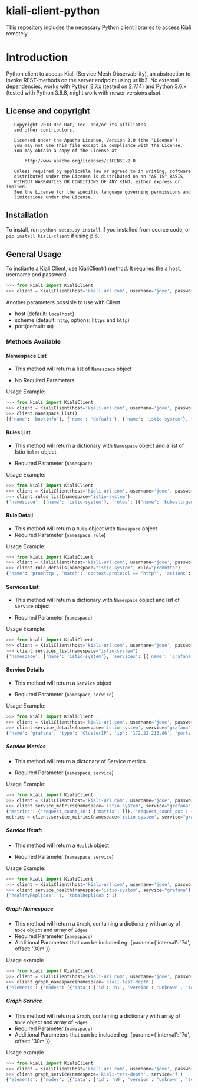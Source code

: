 kiali-client-python
=========================

This repository includes the necessary Python client libraries to access Kiali remotely

# Introduction

Python client to access Kiali (Service Mesh Observability), an abstraction to invoke REST-methods on the server endpoint using urllib2. No external dependencies, works with Python 2.7.x (tested on 2.7.14) and Python 3.6.x (tested with Python 3.6.8, might work with newer versions also).

## License and copyright

```
   Copyright 2018 Red Hat, Inc. and/or its affiliates
   and other contributors.

   Licensed under the Apache License, Version 2.0 (the "License");
   you may not use this file except in compliance with the License.
   You may obtain a copy of the License at

       http://www.apache.org/licenses/LICENSE-2.0

   Unless required by applicable law or agreed to in writing, software
   distributed under the License is distributed on an "AS IS" BASIS,
   WITHOUT WARRANTIES OR CONDITIONS OF ANY KIND, either express or implied.
   See the License for the specific language governing permissions and
   limitations under the License.
```

## Installation

To install, run ``python setup.py install`` if you installed from source code, or ``pip install kiali-client`` if using pip.


## General Usage
To instiante a Kiali Client, use KialiClient() method. It requires the a host, username and password

```python
>>> from kiali import KialiClient
>>> client = KialiClient(host='kiali-url.com', username='jdoe', password='password')
```

Another parameters possible to use with Client
* host (default: `localhost`)
* scheme (default: `http`, options: `https` and `http`)
* port(default: `80`)


### Methods Available

#### Namespace List
- This method will return a list of `Namespace` object

- No Required Parameters

Usage Example:
```python
>>> from kiali import KialiClient
>>> client = KialiClient(host='kiali-url.com', username='jdoe', password='password')
>>> client.namespace_list()
[{'name': 'bookinfo'}, {'name': 'default'}, {'name': 'istio-system'}, {'name': 'kiali-test-box'}, {'name': 'kiali-test-breadth-sink'}, {'name': 'kiali-test-breath'}, {'name': 'kiali-test-circle'}, {'name': 'kiali-test-circle-callback'}, {'name': 'kiali-test-depth'}, {'name': 'kiali-test-depth-sink'}, {'name': 'kiali-test-hourglass'}, {'name': 'kube-public'}, {'name': 'kube-system'}, {'name': 'logging'}, {'name': 'management-infra'}, {'name': 'openshift'}, {'name': 'openshift-infra'}, {'name': 'openshift-node'}, {'name': 'samples'}]
```



#### Rules List
- This method will return a dictionary with `Namespace` object and a list of Istio `Rules` object

- Required Parameter (`namespace`)

Usage Example:
```python
>>> from kiali import KialiClient
>>> client = KialiClient(host='kiali-url.com', username='jdoe', password='password')
>>> client.rules_list(namespace='istio-system')
{'namespace': {'name': 'istio-system'}, 'rules': [{'name': 'kubeattrgenrulerule', 'actions': [{'handler': 'handler.kubernetesenv', 'instances': ['attributes.kubernetes']}]}, {'name': 'promhttp', 'match': 'context.protocol == "http"', 'actions': [{'handler': 'handler.prometheus', 'instances': ['requestcount.metric', 'requestduration.metric', 'requestsize.metric', 'responsesize.metric']}]}, {'name': 'promtcp', 'match': 'context.protocol == "tcp"', 'actions': [{'handler': 'handler.prometheus', 'instances': ['tcpbytesent.metric', 'tcpbytereceived.metric']}]}, {'name': 'stdio', 'match': 'true', 'actions': [{'handler': 'handler.stdio', 'instances': ['accesslog.logentry']}]}, {'name': 'tcpkubeattrgenrulerule', 'match': 'context.protocol == "tcp"', 'actions': [{'handler': 'handler.kubernetesenv', 'instances': ['attributes.kubernetes']}]}]}
```



#### Rule Detail

- This method will return a `Rule` object with `Namespace` object
- Required Parameter (`namespace`, `rule`)

Usage Example:
```python
>>> from kiali import KialiClient
>>> client = KialiClient(host='kiali-url.com', username='jdoe', password='password')
>>> client.rule_details(namespace="istio-system", rule="promhttp")
{'name': 'promhttp', 'match': 'context.protocol == "http"', 'actions': [{'handler': {'name': 'handler', 'adapter': 'prometheus', 'spec': {'metrics': [{'instance_name': 'requestcount.metric.istio-system', 'kind': 'COUNTER', 'label_names': ['source_service', 'source_version', 'destination_service', 'destination_version', 'response_code', 'connection_mtls'], 'name': 'request_count'}, {'buckets': {'explicit_buckets': {'bounds': [0.005, 0.01, 0.025, 0.05, 0.1, 0.25, 0.5, 1, 2.5, 5, 10]}}, 'instance_name': 'requestduration.metric.istio-system', 'kind': 'DISTRIBUTION', 'label_names': ['source_service', 'source_version', 'destination_service', 'destination_version', 'response_code', 'connection_mtls'], 'name': 'request_duration'}, {'buckets': {'exponentialBuckets': {'growthFactor': 10, 'numFiniteBuckets': 8, 'scale': 1}}, 'instance_name': 'requestsize.metric.istio-system', 'kind': 'DISTRIBUTION', 'label_names': ['source_service', 'source_version', 'destination_service', 'destination_version', 'response_code', 'connection_mtls'], 'name': 'request_size'}, {'buckets': {'exponentialBuckets': {'growthFactor': 10, 'numFiniteBuckets': 8, 'scale': 1}}, 'instance_name': 'responsesize.metric.istio-system', 'kind': 'DISTRIBUTION', 'label_names': ['source_service', 'source_version', 'destination_service', 'destination_version', 'response_code', 'connection_mtls'], 'name': 'response_size'}, {'instance_name': 'tcpbytesent.metric.istio-system', 'kind': 'COUNTER', 'label_names': ['source_service', 'source_version', 'destination_service', 'destination_version', 'connection_mtls'], 'name': 'tcp_bytes_sent'}, {'instance_name': 'tcpbytereceived.metric.istio-system', 'kind': 'COUNTER', 'label_names': ['source_service', 'source_version', 'destination_service', 'destination_version', 'connection_mtls'], 'name': 'tcp_bytes_received'}]}}, 'instances': [{'name': 'responsesize', 'template': 'metric', 'spec': {'dimensions': {'connection_mtls': 'connection.mtls | false', 'destination_service': 'destination.service | "unknown"', 'destination_version': 'destination.labels["version"] | "unknown"', 'response_code': 'response.code | 200', 'source_service': 'source.service | "unknown"', 'source_version': 'source.labels["version"] | "unknown"'}, 'monitored_resource_type': '"UNSPECIFIED"', 'value': 'response.size | 0'}}, {'name': 'requestcount', 'template': 'metric', 'spec': {'dimensions': {'connection_mtls': 'connection.mtls | false', 'destination_service': 'destination.service | "unknown"', 'destination_version': 'destination.labels["version"] | "unknown"', 'response_code': 'response.code | 200', 'source_service': 'source.service | "unknown"', 'source_version': 'source.labels["version"] | "unknown"'}, 'monitored_resource_type': '"UNSPECIFIED"', 'value': '1'}}, {'name': 'requestduration', 'template': 'metric', 'spec': {'dimensions': {'connection_mtls': 'connection.mtls | false', 'destination_service': 'destination.service | "unknown"', 'destination_version': 'destination.labels["version"] | "unknown"', 'response_code': 'response.code | 200', 'source_service': 'source.service | "unknown"', 'source_version': 'source.labels["version"] | "unknown"'}, 'monitored_resource_type': '"UNSPECIFIED"', 'value': 'response.duration | "0ms"'}}, {'name': 'requestsize', 'template': 'metric', 'spec': {'dimensions': {'connection_mtls': 'connection.mtls | false', 'destination_service': 'destination.service | "unknown"', 'destination_version': 'destination.labels["version"] | "unknown"', 'response_code': 'response.code | 200', 'source_service': 'source.service | "unknown"', 'source_version': 'source.labels["version"] | "unknown"'}, 'monitored_resource_type': '"UNSPECIFIED"', 'value': 'request.size | 0'}}]}], 'namespace': {'name': 'istio-system'}}
```



#### Services List

- This method will return a dictionary with `Namespace` object and list of `Service` object

- Required Parameter (`namespace`)

Usage Example:
```python
>>> from kiali import KialiClient
>>> client = KialiClient(host='kiali-url.com', username='jdoe', password='password')
>>> client.services_list(namespace="istio-system")
{'namespace': {'name': 'istio-system'}, 'services': [{'name': 'grafana', 'replicas': 1, 'availableReplicas': 1, 'unavailableReplicas': 0, 'istioSidecar': False, 'requestCount': '0', 'requestErrorCount': '0', 'errorRate': '0'}, {'name': 'istio-ingress', 'replicas': 1, 'availableReplicas': 1, 'unavailableReplicas': 0, 'istioSidecar': False, 'requestCount': '0', 'requestErrorCount': '0', 'errorRate': '0'}, {'name': 'istio-mixer', 'replicas': 1, 'availableReplicas': 1, 'unavailableReplicas': 0, 'istioSidecar': False, 'requestCount': '0', 'requestErrorCount': '0', 'errorRate': '0'}, {'name': 'istio-pilot', 'replicas': 1, 'availableReplicas': 1, 'unavailableReplicas': 0, 'istioSidecar': False, 'requestCount': '0', 'requestErrorCount': '0', 'errorRate': '0'}, {'name': 'jaeger-agent', 'replicas': 0, 'availableReplicas': 0, 'unavailableReplicas': 0, 'istioSidecar': False, 'requestCount': '0', 'requestErrorCount': '0', 'errorRate': '0'}, {'name': 'jaeger-collector', 'replicas': 0, 'availableReplicas': 0, 'unavailableReplicas': 0, 'istioSidecar': False, 'requestCount': '0', 'requestErrorCount': '0', 'errorRate': '0'}, {'name': 'jaeger-query', 'replicas': 0, 'availableReplicas': 0, 'unavailableReplicas': 0, 'istioSidecar': False, 'requestCount': '0', 'requestErrorCount': '0', 'errorRate': '0'}, {'name': 'kiali', 'replicas': 1, 'availableReplicas': 1, 'unavailableReplicas': 0, 'istioSidecar': False, 'requestCount': '0', 'requestErrorCount': '0', 'errorRate': '0'}, {'name': 'prometheus', 'replicas': 1, 'availableReplicas': 1, 'unavailableReplicas': 0, 'istioSidecar': False, 'requestCount': '0', 'requestErrorCount': '0', 'errorRate': '0'}, {'name': 'zipkin', 'replicas': 0, 'availableReplicas': 0, 'unavailableReplicas': 0, 'istioSidecar': False, 'requestCount': '0', 'requestErrorCount': '0', 'errorRate': '0'}]}
```

#### Service Details


- This method will return a `Service` object

- Required Parameter (`namespace`, `service`)


Usage Example:
```python
>>> from kiali import KialiClient
>>> client = KialiClient(host='kiali-url.com', username='jdoe', password='password')
>>> client.service_details(namespace='istio-system', service="grafana")
{'name': 'grafana', 'type': 'ClusterIP', 'ip': '172.22.213.86', 'ports': [{'name': 'http', 'protocol': 'TCP', 'port': 3000}], 'endpoints': [{'addresses': [{'kind': 'Pod', 'name': 'grafana-274859801-q5ggz', 'ip': '172.20.12.5'}], 'ports': [{'name': 'http', 'protocol': 'TCP', 'port': 3000}]}], 'dependencies': {}, 'deployments': [{'name': 'grafana', 'template_annotations': {'sidecar.istio.io/inject': 'false'}, 'labels': {'app': 'grafana'}, 'created_at': '2018-04-10T12:16:35Z', 'replicas': 1, 'available_replicas': 1, 'unavailable_replicas': 0, 'autoscaler': {'name': '', 'labels': None, 'created_at': '', 'min_replicas': 0, 'max_replicas': 0, 'target_cpu_utilization_percentage': 0, 'current_replicas': 0, 'desired_replicas': 0}}]}
```


##### Service Metrics
- This method will return a dictonary of Service metrics

- Required Parameter (`namespace`, `service`)


Usage Example:
```python
>>> from kiali import KialiClient
>>> client = KialiClient(host='kiali-url.com', username='jdoe', password='password')
>>> client.service_metrics(namespace='istio-system', service="grafana")
{'metrics': {'request_count_in': {'matrix': []}, 'request_count_out': {'matrix': []}, 'request_error_count_in': {'matrix': []}, 'request_error_count_out': {'matrix': []}}, 'histograms': {'request_duration_in': {'average': {'matrix': []}, 'median': {'matrix': []}, 'percentile95': {'matrix': []}, 'percentile99': {'matrix': []}}, 'request_duration_out': {'average': {'matrix': []}, 'median': {'matrix': []}, 'percentile95': {'matrix': []}, 'percentile99': {'matrix': []}}, 'request_size_in': {'average': {'matrix': []}, 'median': {'matrix': []}, 'percentile95': {'matrix': []}, 'percentile99': {'matrix': []}}, 'request_size_out': {'average': {'matrix': []}, 'median': {'matrix': []}, 'percentile95': {'matrix': []}, 'percentile99': {'matrix': []}}, 'response_size_in': {'average': {'matrix': []}, 'median': {'matrix': []}, 'percentile95': {'matrix': []}, 'percentile99': {'matrix': []}}, 'response_size_out': {'average': {'matrix': []}, 'median': {'matrix': []}, 'percentile95': {'matrix': []}, 'percentile99': {'matrix': []}}}}
metrics = client.service_metrics(namespace='istio-system', service="grafana")
```


##### Service Heath

- This method will return a `Health` object

- Required Parameter (`namespace`, `service`)

Usage Example:
```python
>>> from kiali import KialiClient
>>> client = KialiClient(host='kiali-url.com', username='jdoe', password='password')
>>> client.service_health(namespace='istio-system', service="grafana")
{'healthyReplicas': 1, 'totalReplicas': 1}
```

##### Graph Namespace

- This method will return a `Graph`, containing a dictionary with array of `Node` object and array of `Edges`
- Required Parameter (`namespace`)
- Additional Parameters that can be included eg: {params={'interval': '7d', offset: '30m'}}

Usage example
```python
>>> from kiali import KialiClient
>>> client = KialiClient(host='kiali-url.com', username='jdoe', password='password')
>>> client.graph_namespace(namespace='kiali-test-depth')
{'elements': {'nodes': [{'data': {'id': 'n1', 'version': 'unknown', 'text': 'a <1.00pm>', 'rate': '1.0000', 'service': 'a.kiali-test-depth.svc.cluster.local'}}, {'data': {'id': 'n2', 'version': 'unknown', 'text': 'b', 'rate': '0.9983', 'service': 'b.kiali-test-depth.svc.cluster.local'}}, {'data': {'id': 'n3', 'version': 'unknown', 'text': 'c', 'rate': '0.9983', 'service': 'c.kiali-test-depth.svc.cluster.local'}}, {'data': {'id': 'n4', 'version': 'unknown', 'text': 'd', 'rate': '1.0000', 'service': 'd.kiali-test-depth.svc.cluster.local'}}, {'data': {'id': 'n5', 'version': 'unknown', 'text': 'e', 'rate': '1.0000', 'service': 'e.kiali-test-depth.svc.cluster.local'}}, {'data': {'id': 'n6', 'version': 'unknown', 'text': 'f', 'rate': '1.0000', 'service': 'f.kiali-test-depth.svc.cluster.local'}}, {'data': {'id': 'n0', 'version': 'unknown', 'text': 'unknown', 'service': 'unknown'}}], 'edges': [{'data': {'id': 'e0', 'source': 'n0', 'target': 'n1', 'text': '1.00', 'color': 'green', 'style': 'solid', 'rate': '1.0000'}}, {'data': {'id': 'e1', 'source': 'n1', 'target': 'n2', 'text': '1.00', 'color': 'green', 'style': 'solid', 'rate': '0.9983'}}, {'data': {'id': 'e2', 'source': 'n2', 'target': 'n3', 'text': '1.00', 'color': 'green', 'style': 'solid', 'rate': '0.9983'}}, {'data': {'id': 'e3', 'source': 'n3', 'target': 'n4', 'text': '1.00', 'color': 'green', 'style': 'solid', 'rate': '1.0000'}}, {'data': {'id': 'e4', 'source': 'n4', 'target': 'n5', 'text': '1.00', 'color': 'green', 'style': 'solid', 'rate': '1.0000'}}, {'data': {'id': 'e5', 'source': 'n5', 'target': 'n6', 'text': '1.00', 'color': 'green', 'style': 'solid', 'rate': '1.0000'}}]}}
```

##### Graph Service

- This method will return a `Graph`, containing a dictionary with array of `Node` object and array of `Edges`
- Required Parameter (`namespace`)
- Additional Parameters that can be included eg: {params={'interval': '7d', offset: '30m'}}

Usage example
```python
>>> from kiali import KialiClient
>>> client = KialiClient(host='kiali-url.com', username='jdoe', password='password')
>>> client.graph_service(namespace='kiali-test-depth', service='f')
{'elements': {'nodes': [{'data': {'id': 'n0', 'version': 'unknown', 'text': 'e', 'service': 'e.kiali-test-depth.svc.cluster.local'}}, {'data': {'id': 'n1', 'version': 'unknown', 'text': 'f', 'rate': '1.0000', 'service': 'f.kiali-test-depth.svc.cluster.local'}}], 'edges': [{'data': {'id': 'e0', 'source': 'n0', 'target': 'n1', 'text': '1.00', 'color': 'green', 'style': 'solid', 'rate': '1.0000'}}]}}

```
